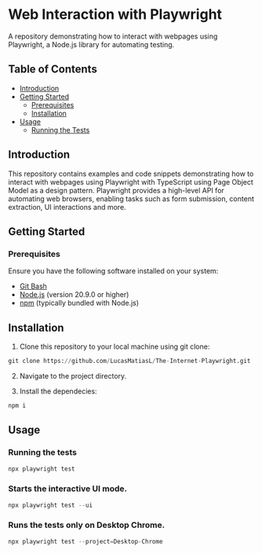 # Web Interaction with Playwright
A repository demonstrating how to interact with webpages using Playwright, a Node.js library for automating testing.

## Table of Contents
- [Introduction](#introduction)
- [Getting Started](#getting-started)
  - [Prerequisites](#prerequisites)
  - [Installation](#installation)
- [Usage](#usage)
  - [Running the Tests](#running-the-tests)


## Introduction

This repository contains examples and code snippets demonstrating how to interact with webpages using Playwright with TypeScript using Page Object
Model as a design pattern.
Playwright provides a high-level API for automating web browsers, enabling tasks such as form submission, content extraction, UI interactions and more.

## Getting Started
### Prerequisites

Ensure you have the following software installed on your system:
- [Git Bash](https://git-scm.com/downloads)
- [Node.js](https://nodejs.org/) (version 20.9.0 or higher)
- [npm](https://www.npmjs.com/) (typically bundled with Node.js)

## Installation
1. Clone this repository to your local machine using git clone:
```python
git clone https://github.com/LucasMatiasL/The-Internet-Playwright.git
```

2. Navigate to the project directory.

3. Install the dependecies:
```python
npm i
```

## Usage
### Running the tests
```python
npx playwright test
```

### Starts the interactive UI mode.
```python
npx playwright test --ui
```

### Runs the tests only on Desktop Chrome.
```python
npx playwright test --project=Desktop-Chrome
```


